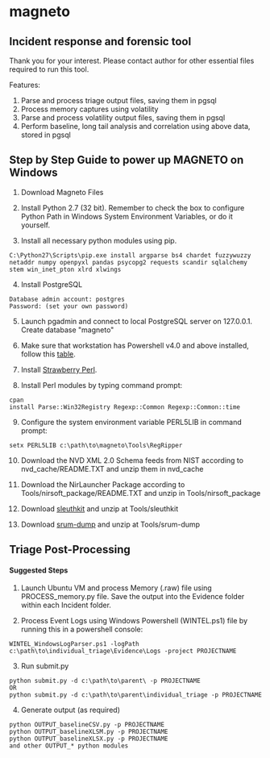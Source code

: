 # magneto

## Incident response and forensic tool

Thank you for your interest. Please contact author for other essential files required to run this tool.

Features: 
 1. Parse and process triage output files, saving them in pgsql
 2. Process memory captures using volatility
 3. Parse and process volatility output files, saving them in pgsql
 4. Perform baseline, long tail analysis and correlation using above data, stored in pgsql

## Step by Step Guide to power up MAGNETO on Windows

1. Download Magneto Files

2. Install Python 2.7 (32 bit).  Remember to check the box to configure Python Path in Windows System Environment Variables, or do it yourself.

3. Install all necessary python modules using pip.

```
C:\Python27\Scripts\pip.exe install argparse bs4 chardet fuzzywuzzy netaddr numpy openpyxl pandas psycopg2 requests scandir sqlalchemy stem win_inet_pton xlrd xlwings
```

4. Install PostgreSQL

```
Database admin account: postgres
Password: (set your own password)
```

5. Launch pgadmin and connect to local PostgreSQL server on 127.0.0.1.  Create database "magneto"

6. Make sure that workstation has Powershell v4.0 and above installed, follow this [table](https://social.technet.microsoft.com/wiki/contents/articles/21016.how-to-install-windows-powershell-4-0.aspx#Windows_Management_Framework_4_supportability_matrix).

7. Install [Strawberry Perl](http://strawberryperl.com/).

8. Install Perl modules by typing command prompt:

```
cpan
install Parse::Win32Registry Regexp::Common Regexp::Common::time
```

9. Configure the system environment variable PERL5LIB in command prompt:

```
setx PERL5LIB c:\path\to\magneto\Tools\RegRipper
```

10. Download the NVD XML 2.0 Schema feeds from NIST according to nvd_cache/README.TXT and unzip them in nvd_cache

11. Download the NirLauncher Package according to Tools/nirsoft_package/README.TXT and unzip in Tools/nirsoft_package

12. Download [sleuthkit](https://github.com/sleuthkit/sleuthkit/releases) and unzip at Tools/sleuthkit

13. Download [srum-dump](https://github.com/MarkBaggett/srum-dump) and unzip at Tools/srum-dump

## Triage Post-Processing

#### Suggested Steps

1. Launch Ubuntu VM and process Memory (.raw) file using PROCESS_memory.py file. Save the output into the Evidence folder within each Incident folder.

2. Process Event Logs using Windows Powershell (WINTEL.ps1) file by running this in a powershell console:

```
WINTEL_WindowsLogParser.ps1 -logPath c:\path\to\individual_triage\Evidence\Logs -project PROJECTNAME
```

3. Run submit.py

```
python submit.py -d c:\path\to\parent\ -p PROJECTNAME
OR
python submit.py -d c:\path\to\parent\individual_triage -p PROJECTNAME
```

4. Generate output (as required)

```
python OUTPUT_baselineCSV.py -p PROJECTNAME
python OUTPUT_baselineXLSM.py -p PROJECTNAME
python OUTPUT_baselineXLSX.py -p PROJECTNAME
and other OUTPUT_* python modules
```
